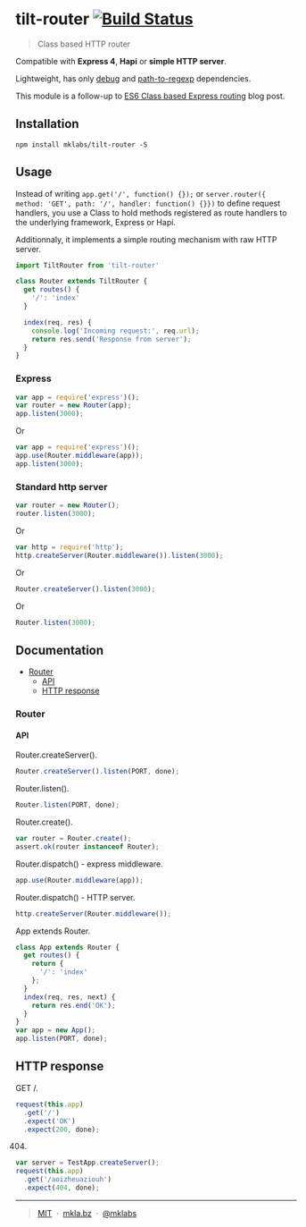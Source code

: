 # tilt-router [![Build Status](https://secure.travis-ci.org/mklabs/tilt-router.png)](http://travis-ci.org/mklabs/tilt-router)

> Class based HTTP router

Compatible with **Express 4**, **Hapi** or **simple HTTP server**.

Lightweight, has only [debug](https://www.npmjs.com/package/debug) and
[path-to-regexp](https://www.npmjs.com/package/path-to-regexp) dependencies.

This module is a follow-up to [ES6 Class based Express
routing](http://mkla.bz/2016/04/20/es6-class-express-routing.html) blog post.

## Installation

    npm install mklabs/tilt-router -S

## Usage

Instead of writing `app.get('/', function() {});` or `server.router({ method:
'GET', path: '/', handler: function() {}})` to define request handlers, you use
a Class to hold methods registered as route handlers to the underlying
framework, Express or Hapi.

Additionnaly, it implements a simple routing mechanism with raw HTTP server.

```js
import TiltRouter from 'tilt-router'

class Router extends TiltRouter {
  get routes() {
    '/': 'index'
  }

  index(req, res) {
    console.log('Incoming request:', req.url);
    return res.send('Response from server');
  }
}
```

### Express

```js
var app = require('express')();
var router = new Router(app);
app.listen(3000);
```

Or

```js
var app = require('express')();
app.use(Router.middleware(app));
app.listen(3000);
```

### Standard http server

```js
var router = new Router();
router.listen(3000);
```

Or

```js
var http = require('http');
http.createServer(Router.middleware()).listen(3000);
```

Or

```js
Router.createServer().listen(3000);
```

Or

```js
Router.listen(3000);
```

## Documentation

   - [Router](#router)
     - [API](#router-api)
     - [HTTP response](#router-http-response)

<a name="router"></a>
### Router
<a name="router-api"></a>
#### API
Router.createServer().

```js
Router.createServer().listen(PORT, done);
```

Router.listen().

```js
Router.listen(PORT, done);
```

Router.create().

```js
var router = Router.create();
assert.ok(router instanceof Router);
```

Router.dispatch() - express middleware.

```js
app.use(Router.middleware(app));
```

Router.dispatch() - HTTP server.

```js
http.createServer(Router.middleware());
```

App extends Router.

```js
class App extends Router {
  get routes() {
    return {
      '/': 'index'
    };
  }
  index(req, res, next) {
    return res.end('OK');
  }
}
var app = new App();
app.listen(PORT, done);
```

<a name="router-http-response"></a>
## HTTP response
GET /.

```js
request(this.app)
  .get('/')
  .expect('OK')
  .expect(200, done);
```

404.

```js
var server = TestApp.createServer();
request(this.app)
  .get('/aoizheuaziouh')
  .expect(404, done);
```

---

> [MIT](./LICENSE) &nbsp;&middot;&nbsp;
> [mkla.bz](http://mkla.bz) &nbsp;&middot;&nbsp;
> [@mklabs](https://github.com/mklabs)
